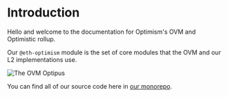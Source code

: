 # Introduction

Hello and welcome to the documentation for Optimism's OVM and Optimistic rollup.

Our `@eth-optimism` module is the set of core modules that the OVM and our L2 implementations use.

![The OVM Optipus](https://i.imgur.com/kWJ9eZ8.png)

You can find all of our source code here in [our monorepo](https://github.com/ethereum-optimism/optimism-monorepo).

